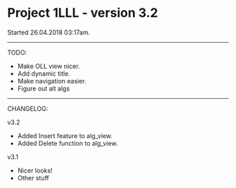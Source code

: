 # Project 1LLL - version 3.2
Started 26.04.2018 03:17am.

---

TODO:

- Make OLL view nicer.
- Add dynamic title.
- Make navigation easier.
- Figure out alt algs

---

CHANGELOG:

v3.2

- Added Insert feature to alg_view.
- Added Delete function to alg_view.

v3.1

- Nicer looks!
- Other stuff
